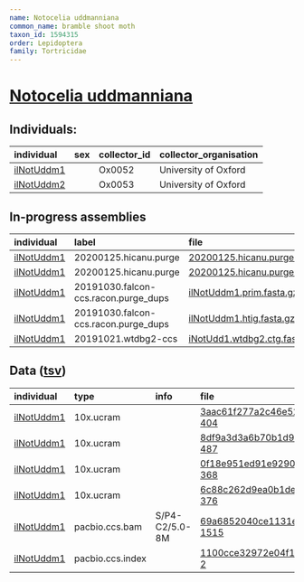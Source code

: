 ```yaml
---
name: Notocelia uddmanniana
common_name: bramble shoot moth
taxon_id: 1594315
order: Lepidoptera
family: Tortricidae
---
```


# [Notocelia uddmanniana](https://www.ebi.ac.uk/ena/data/taxonomy/v1/taxon/tax-id/1594315)

## Individuals:

| individual | sex | collector_id | collector_organisation |
| :--------- | :-: | :----------- | :--------------------- |
| [ilNotUddm1](ilNotUddm1.md) |  | Ox0052 | University of Oxford |
| [ilNotUddm2](ilNotUddm2.md) |  | Ox0053 | University of Oxford |

## In-progress assemblies

| individual | label | file |
| :--------- | :---- | :--- |
| [ilNotUddm1](ilNotUddm1.md) | 20200125.hicanu.purge | [20200125.hicanu.purge.prim.fasta.gz](https://darwin.cog.sanger.ac.uk/insects/Notocelia_uddmanniana/ilNotUddm1/assemblies/working/20200125.hicanu.purge/20200125.hicanu.purge.prim.fasta.gz) |
| [ilNotUddm1](ilNotUddm1.md) | 20200125.hicanu.purge | [20200125.hicanu.purge.htig.fasta.gz](https://darwin.cog.sanger.ac.uk/insects/Notocelia_uddmanniana/ilNotUddm1/assemblies/working/20200125.hicanu.purge/20200125.hicanu.purge.htig.fasta.gz) |
| [ilNotUddm1](ilNotUddm1.md) | 20191030.falcon-ccs.racon.purge_dups | [ilNotUddm1.prim.fasta.gz](https://darwin.cog.sanger.ac.uk/insects/Notocelia_uddmanniana/ilNotUddm1/assemblies/working/20191030.falcon-ccs.racon.purge_dups/ilNotUddm1.prim.fasta.gz) |
| [ilNotUddm1](ilNotUddm1.md) | 20191030.falcon-ccs.racon.purge_dups | [ilNotUddm1.htig.fasta.gz](https://darwin.cog.sanger.ac.uk/insects/Notocelia_uddmanniana/ilNotUddm1/assemblies/working/20191030.falcon-ccs.racon.purge_dups/ilNotUddm1.htig.fasta.gz) |
| [ilNotUddm1](ilNotUddm1.md) | 20191021.wtdbg2-ccs | [iNotUdd1.wtdbg2.ctg.fasta.gz](https://darwin.cog.sanger.ac.uk/insects/Notocelia_uddmanniana/ilNotUddm1/assemblies/working/20191021.wtdbg2-ccs/iNotUdd1.wtdbg2.ctg.fasta.gz) |

## Data ([tsv](Notocelia_uddmanniana_data.tsv))

| individual | type | info | file |
| :--------- | :--- | :--- | :--- |
| [ilNotUddm1](ilNotUddm1.md) | 10x.ucram |  | [3aac61f277a2c46e5230b46a9dd929d1-404](https://darwin.cog.sanger.ac.uk/insects/Notocelia_uddmanniana/ilNotUddm1/genomic_data/10x/32892_8%231.cram) |
| [ilNotUddm1](ilNotUddm1.md) | 10x.ucram |  | [8df9a3d3a6b70b1d9c82231a95354cfc-487](https://darwin.cog.sanger.ac.uk/insects/Notocelia_uddmanniana/ilNotUddm1/genomic_data/10x/32892_8%232.cram) |
| [ilNotUddm1](ilNotUddm1.md) | 10x.ucram |  | [0f18e951ed91e9290fe3dd07f9872b87-368](https://darwin.cog.sanger.ac.uk/insects/Notocelia_uddmanniana/ilNotUddm1/genomic_data/10x/32892_8%233.cram) |
| [ilNotUddm1](ilNotUddm1.md) | 10x.ucram |  | [6c88c262d9ea0b1de87aeb65b0e5e984-376](https://darwin.cog.sanger.ac.uk/insects/Notocelia_uddmanniana/ilNotUddm1/genomic_data/10x/32892_8%234.cram) |
| [ilNotUddm1](ilNotUddm1.md) | pacbio.ccs.bam | S/P4-C2/5.0-8M | [69a6852040ce1131ecb8ca7e941340fe-1515](https://darwin.cog.sanger.ac.uk/insects/Notocelia_uddmanniana/ilNotUddm1/genomic_data/pacbio/m64089_191016_110352.bc1001_BAK8A_OA--bc1001_BAK8A_OA.ccs.bam) |
| [ilNotUddm1](ilNotUddm1.md) | pacbio.ccs.index |  | [1100cce32972e04f129284e228f632a3-2](https://darwin.cog.sanger.ac.uk/insects/Notocelia_uddmanniana/ilNotUddm1/genomic_data/pacbio/m64089_191016_110352.bc1001_BAK8A_OA--bc1001_BAK8A_OA.ccs.bam.pbi) |
